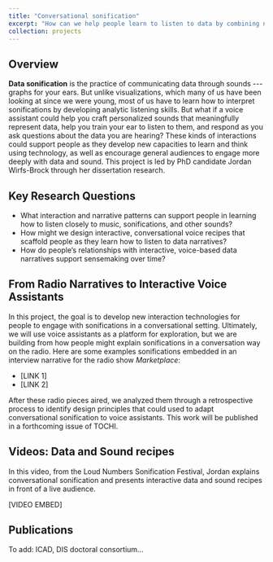 ```yaml
---
title: "Conversational sonification"
excerpt: "How can we help people learn to listen to data by combining narrative storytelling and data sonification, which is the practice of communicating data through sounds?"
collection: projects
---
```


## Overview

**Data sonification** is the practice of communicating data through sounds --- graphs for your ears. But unlike visualizations, which many of us have been looking at since we were young, most of us have to learn how to interpret sonifications by developing analytic listening skills. But what if a voice assistant could help you craft personalized sounds that meaningfully represent data, help you train your ear to listen to them, and respond as you ask questions about the data you are hearing? These kinds of interactions could support people as they develop new capacities to learn and think using technology, as well as encourage general audiences to engage more deeply with data and sound. This project is led by PhD candidate Jordan Wirfs-Brock through her dissertation research.


## Key Research Questions

* What interaction and narrative patterns can support people in learning how to listen closely to music, sonifications, and other sounds?
* How might we design interactive, conversational voice recipes that scaffold people as they learn how to listen to data narratives?
* How do people’s relationships with interactive, voice-based data narratives support sensemaking over time?

## From Radio Narratives to Interactive Voice Assistants

In this project, the goal is to develop new interaction technologies for people to engage with sonifications in a conversational setting. Ultimately, we will use voice assistants as a platform for exploration, but we are building from how people might explain sonifications in a conversation way on the radio. Here are some examples sonifications embedded in an interview narrative for the radio show *Marketplace*:
* [LINK 1]
* [LINK 2]

After these radio pieces aired, we analyzed them through a retrospective process to identify design principles that could used to adapt conversational sonification to voice assistants. This work will be published in a forthcoming issue of TOCHI.

## Videos: Data and Sound recipes

In this video, from the Loud Numbers Sonification Festival, Jordan explains conversational sonification and presents interactive data and sound recipes in front of a live audience.

[VIDEO EMBED]

## Publications

To add: ICAD, DIS doctoral consortium...
